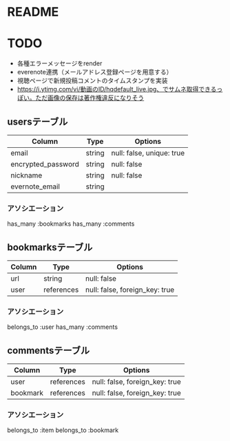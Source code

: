 # README

# TODO
- 各種エラーメッセージをrender
- everenote連携（メールアドレス登録ページを用意する）
- 視聴ページで新規投稿コメントのタイムスタンプを実装
- https://i.ytimg.com/vi/動画のID/hqdefault_live.jpg、でサムネ取得できるっぽい。ただ画像の保存は著作権違反になりそう


## usersテーブル
| Column             | Type   | Options                   |
| ------------------ | ------ | ------------------------- |
| email              | string | null: false, unique: true |
| encrypted_password | string | null: false               |
| nickname           | string | null: false               |
| evernote_email     | string |                           |

### アソシエーション
has_many :bookmarks
has_many :comments



## bookmarksテーブル
| Column | Type       | Options                        |
| ------ | ---------- | ------------------------------ |
| url    | string     | null: false                    |
| user   | references | null: false, foreign_key: true |

### アソシエーション
belongs_to :user
has_many :comments


## commentsテーブル
| Column   | Type       | Options                        |
| -------- | ---------- | ------------------------------ |
| user     | references | null: false, foreign_key: true |
| bookmark | references | null: false, foreign_key: true |

### アソシエーション
belongs_to :item
belongs_to :bookmark